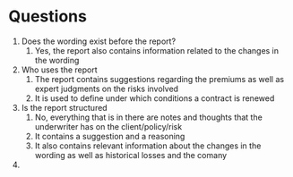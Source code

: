 # Questions


1. Does the wording exist before the report?
   1. Yes, the report also contains information related to the changes in the wording
2. Who uses the report
   1. The report contains suggestions regarding the premiums as well as expert judgments on the risks involved
   2. It is used to define under which conditions a contract is renewed
3. Is the report structured
   1. No, everything that is in there are notes and thoughts that the underwriter has on the client/policy/risk
   2. It contains a suggestion and a reasoning
   3. It also contains relevant information about the changes in the wording as well as historical losses and the comany
4.  